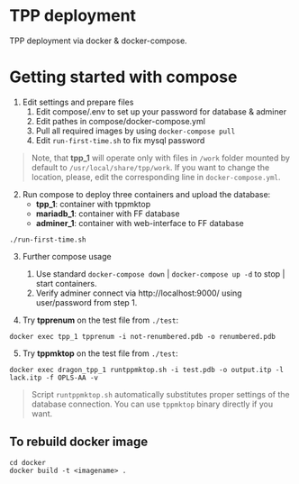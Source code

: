 
# TPP deployment

TPP deployment via docker & docker-compose.

# Getting started with compose

1. Edit settings and prepare files
   1. Edit compose/.env to set up your password for database & adminer
   2. Edit pathes in compose/docker-compose.yml
   3. Pull all required images by using `docker-compose pull`
   4. Edit `run-first-time.sh` to fix mysql password

>Note, that **tpp_1** will operate only with files in `/work` folder mounted by default to `/usr/local/share/tpp/work`. If you want to change the location, please, edit the corresponding line in `docker-compose.yml`.

2. Run compose to deploy three containers and upload the database:
    - **tpp_1**: container with tppmktop
    - **mariadb_1**: container with FF database
    - **adminer_1**: container with web-interface to FF database
```
./run-first-time.sh
```

3. Further compose usage
   1. Use standard `docker-compose down` | `docker-compose up -d` to stop | start containers.
   2. Verify adminer connect via http://localhost:9000/ using user/password from step 1.

4. Try **tpprenum** on the test file from `./test`:
```
docker exec tpp_1 tpprenum -i not-renumbered.pdb -o renumbered.pdb
```

5. Try **tppmktop** on the test file from `./test`:
```
docker exec dragon_tpp_1 runtppmktop.sh -i test.pdb -o output.itp -l lack.itp -f OPLS-AA -v
```
> Script `runtppmktop.sh` automatically substitutes proper settings of the database connection. You can use `tppmktop` binary directly if you want.

## To rebuild docker image

```
cd docker 
docker build -t <imagename> .
```
